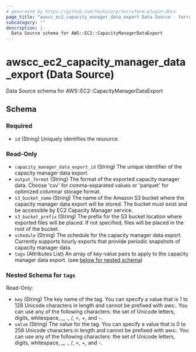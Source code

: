 ```yaml
---
# generated by https://github.com/hashicorp/terraform-plugin-docs
page_title: "awscc_ec2_capacity_manager_data_export Data Source - terraform-provider-awscc"
subcategory: ""
description: |-
  Data Source schema for AWS::EC2::CapacityManagerDataExport
---
```


# awscc_ec2_capacity_manager_data_export (Data Source)

Data Source schema for AWS::EC2::CapacityManagerDataExport



<!-- schema generated by tfplugindocs -->
## Schema

### Required

- `id` (String) Uniquely identifies the resource.

### Read-Only

- `capacity_manager_data_export_id` (String) The unique identifier of the capacity manager data export.
- `output_format` (String) The format of the exported capacity manager data. Choose 'csv' for comma-separated values or 'parquet' for optimized columnar storage format.
- `s3_bucket_name` (String) The name of the Amazon S3 bucket where the capacity manager data export will be stored. The bucket must exist and be accessible by EC2 Capacity Manager service.
- `s3_bucket_prefix` (String) The prefix for the S3 bucket location where exported files will be placed. If not specified, files will be placed in the root of the bucket.
- `schedule` (String) The schedule for the capacity manager data export. Currently supports hourly exports that provide periodic snapshots of capacity manager data.
- `tags` (Attributes List) An array of key-value pairs to apply to the capacity manager data export. (see [below for nested schema](#nestedatt--tags))

<a id="nestedatt--tags"></a>
### Nested Schema for `tags`

Read-Only:

- `key` (String) The key name of the tag. You can specify a value that is 1 to 128 Unicode characters in length and cannot be prefixed with aws:. You can use any of the following characters: the set of Unicode letters, digits, whitespace, _, ., /, =, +, and -.
- `value` (String) The value for the tag. You can specify a value that is 0 to 256 Unicode characters in length and cannot be prefixed with aws:. You can use any of the following characters: the set of Unicode letters, digits, whitespace, _, ., /, =, +, and -.
